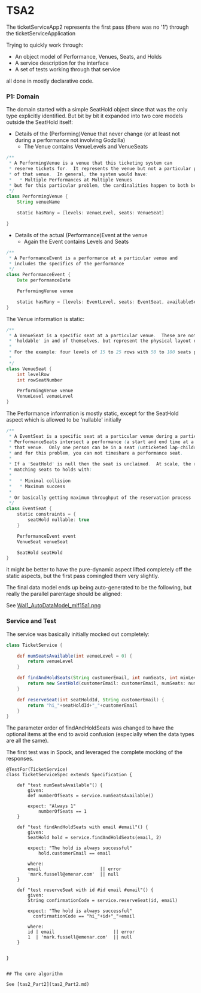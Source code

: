 # TSA2

The ticketServiceApp2 represents the first pass (there was no '1') through the ticketServiceApplication

Trying to quickly work through:
                               
 * An object model of Performance, Venues, Seats, and Holds
 * A service description for the interface
 * A set of tests working through that service
   
all done in mostly declarative code.  


### P1: Domain

The domain started with a simple SeatHold object since that was the only type explicitly identified.  But bit
by bit it expanded into two core models outside the SeatHold itself:

  * Details of the (Performing)Venue that never change (or at least not during a performance not involving Godzilla)
    * The Venue contains VenueLevels and VenueSeats
  
```groovy
/**
 * A PerformingVenue is a venue that this ticketing system can
 * reserve tickets for.  It represents the venue but not a particular performance
 * of that venue.  In general, the system would have:
 *   * Multiple Performances at Multiple Venues
 * but for this particular problem, the cardinalities happen to both be "one"
 */
class PerformingVenue {
    String venueName

    static hasMany = [levels: VenueLevel, seats: VenueSeat]

}
```

  * Details of the actual (Performance)Event at the venue
    * Again the Event contains Levels and Seats
 
```groovy
/**
 * A PerformanceEvent is a performance at a particular venue and
 * includes the specifics of the performance
 */
class PerformanceEvent {
    Date performanceDate

    PerformingVenue venue

    static hasMany = [levels: EventLevel, seats: EventSeat, availableSeats: EventSeat]
}
```

The Venue information is static:

```groovy
/**
 * A VenueSeat is a specific seat at a particular venue.  These are not
 * 'holdable' in and of themselves, but represent the physical layout of the venue.
 *
 * For the example: four levels of 15 to 25 rows with 50 to 100 seats per row
 *
 */
class VenueSeat {
    int levelRow
    int rowSeatNumber

    PerformingVenue venue
    VenueLevel venueLevel
}
```

The Performance information is mostly static, except for the SeatHold aspect which is allowed to be 'nullable' initially

```groovy
/**
 * A EventSeat is a specific seat at a particular venue during a particular performance.
 * PerformanceSeats intersect a performance (a start and end time at a venue) with a seat at
 * that venue.  Only one person can be in a seat (unticketed lap-children exempted) at any given time
 * and for this problem, you can not timeshare a performance seat.
 *
 * If a 'SeatHold' is null then the seat is unclaimed.  At scale, the real issue is
 * matching seats to holds with:
 *
 *   * Minimal collision
 *   * Maximum success
 *
 * Or basically getting maximum throughput of the reservation process
 */
class EventSeat {
    static constraints = {
        seatHold nullable: true
    }

    PerformanceEvent event
    VenueSeat venueSeat

    SeatHold seatHold
}
```

it might be better to have the pure-dynamic aspect lifted completely off the static aspects, but the first pass
comingled them very slightly.

The final data model ends up being auto-generated to be the following, but really the parallel parentage should be 
aligned:

See [Wal1_AutoDataModel_mlf15a1.png](tas2_Part1/Wal1_AutoDataModel_mlf15a1.png)

### Service and Test

The service was basically initially mocked out completely:

```groovy
class TicketService {

    def numSeatsAvailable(int venueLevel = 0) {
        return venueLevel
    }

    def findAndHoldSeats(String customerEmail, int numSeats, int minLevel=0, int maxLevel=0) {
        return new SeatHold(customerEmail: customerEmail, numSeats: numSeats, minLevel: minLevel, maxLevel: maxLevel)
    }

    def reserveSeat(int seatHoldId, String customerEmail) {
        return "hi_"+seatHoldId+"_"+customerEmail
    }
}
```

The parameter order of findAndHoldSeats was changed to have the optional items at the end to avoid confusion (especially 
 when the data types are all the same).
 
The first test was in Spock, and leveraged the complete mocking of the responses.

```
@TestFor(TicketService)
class TicketServiceSpec extends Specification {

    def "test numSeatsAvailable"() {
        given:
        def numberOfSeats = service.numSeatsAvailable()

        expect: "Always 1"
            numberOfSeats == 1
    }

    def "test findAndHoldSeats with email #email"() {
        given:
        SeatHold hold = service.findAndHoldSeats(email, 2)

        expect: "The hold is always successful"
            hold.customerEmail == email

        where:
        email                      || error
        'mark.fussell@emenar.com'  || null
    }

    def "test reserveSeat with id #id email #email"() {
        given:
        String confirmationCode = service.reserveSeat(id, email)

        expect: "The hold is always successful"
          confirmationCode == "hi_"+id+"_"+email

        where:
        id | email                      || error
        1  | 'mark.fussell@emenar.com'  || null
    }


}


## The core algorithm

See [tas2_Part2](tas2_Part2.md)


